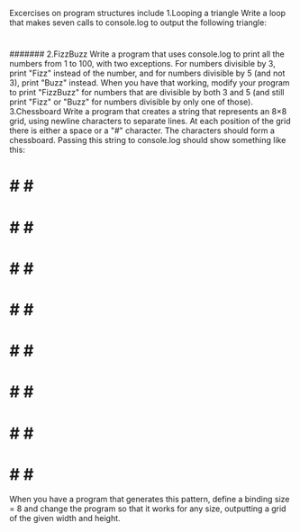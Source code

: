 Excercises on program structures include
1.Looping a triangle
Write a loop that makes seven calls to console.log to output the following
triangle:
#
##
###
####
#####
######
#######
2.FizzBuzz
Write a program that uses console.log to print all the numbers from 1 to 100,
with two exceptions. For numbers divisible by 3, print "Fizz" instead of the
number, and for numbers divisible by 5 (and not 3), print "Buzz" instead.
When you have that working, modify your program to print "FizzBuzz" for
numbers that are divisible by both 3 and 5 (and still print "Fizz" or "Buzz"
for numbers divisible by only one of those).
3.Chessboard
Write a program that creates a string that represents an 8×8 grid, using newline
characters to separate lines. At each position of the grid there is either a space
or a "#" character. The characters should form a chessboard.
Passing this string to console.log should show something like this:
# # # #
# # # #
# # # #
# # # #
# # # #
# # # #
# # # #
# # # #
When you have a program that generates this pattern, define a binding size
= 8 and change the program so that it works for any size, outputting a grid
of the given width and height.
